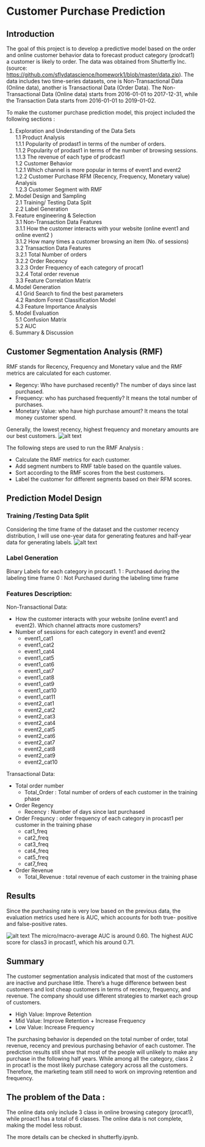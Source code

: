 # Customer Purchase Prediction 

## Introduction
The goal of this project is to develop a predictive model based on the order and online customer behavior data to forecast product category (prodcat1) a customer is likely to order.  The data was obtained from Shutterfly Inc. (source: https://github.com/sflydatascience/homework1/blob/master/data.zip). The data includes two time-series datasets, one is Non-Transactional Data (Online data), another is Transactional Data (Order Data). The Non-Transactional Data (Online data) starts from 2016-01-01 to 2017-12-31, while the Transaction Data starts from 2016-01-01 to 2019-01-02.

To make the customer purchase prediction model, this project included the following sections :
1.	Exploration and Understanding of the Data Sets<br/>
    1.1	Product Analysis<br/>
        1.1.1	Popularity of prodast1 in terms of the number of orders.<br/>
        1.1.2	Popularity of prodast1 in terms of the number of browsing sessions.<br/>
        1.1.3	The revenue of each type of prodcast1<br/>
    1.2	Customer Behavior<br/>
        1.2.1	Which channel is more popular in terms of event1 and event2<br/>
        1.2.2	Customer Purchase RFM (Recency, Frequency, Monetary value)  Analysis  <br/>
        1.2.3	Customer Segment with RMF <br/>
2.	Model Design and Sampling <br/>
    2.1	Training/ Testing Data Split <br/>
    2.2	 Label Generation <br/>
3.	Feature engineering & Selection <br/>
    3.1	Non-Transaction Data Features <br/>
        3.1.1	How the customer interacts with your website (online event1 and online event2 )<br/>
        3.1.2	How many times a customer browsing an item (No. of sessions) <br/>
    3.2	Transaction Data Features<br/>
        3.2.1	Total Number of orders <br/>
        3.2.2	Order Recency <br/>
        3.2.3	Order Frequency of each category of procat1 <br/>
        3.2.4	Total order revenue<br/>
    3.3	Feature Correlation Matrix <br/>
4.	Model Generation  <br/>
    4.1	Grid Search to find the best parameters <br/>
    4.2	Random Forest Classification Model<br/>
    4.3	 Feature Importance Analysis <br/>
5.	Model Evaluation <br/>
    5.1	Confusion Matrix <br/>
    5.2	 AUC<br/>
6.	Summary & Discussion <br/>


## Customer Segmentation Analysis (RMF)
RMF stands for Recency, Frequency and Monetary value and the RMF metrics are calculated for each customer.  
- Regency: Who have purchased recently? The number of days since last purchased. 
- Frequency: who has purchased frequently? It means the total number of purchases. 
- Monetary Value: who have high purchase amount? It means the total money customer spend.

Generally, the lowest recency, highest frequency and monetary amounts are our best customers. 
![alt text](https://github.com/zhlli1/Customer-Purchase-Prediction-/blob/master/RMF.png)

The following steps are used to run the RMF Analysis : 
- Calculate the RMF metrics for each customer.
- Add segment numbers to RMF table based on the quantile values.
- Sort according to the RMF scores from the best customers.
- Label the customer for different segments based on their RFM scores.

## Prediction Model Design

### Training /Testing Data Split 
Considering the time frame of the dataset and the customer recency distribution, I will use one-year data for generating features and half-year data for generating labels.
![alt text](https://github.com/zhlli1/Customer-Purchase-Prediction-/blob/master/trainTestSplit.jpg)

### Label Generation 
Binary Labels for each category in procast1. 
1 : Purchased during the labeling time frame 
0 : Not Purchased during the labeling time frame

### Features Description: 
Non-Transactional Data:
- How the customer interacts with your website (online event1 and event2). Which channel attracts more customers?
 - Number of sessions for each category in event1 and event2 
   - event1_cat1 
   - event1_cat2 
   - event1_cat4 
   - event1_cat5 
   - event1_cat6 
   - event1_cat7 
   - event1_cat8 
   - event1_cat9 
   - event1_cat10
   - event1_cat11
   - event2_cat1 
   - event2_cat2 
   - event2_cat3 
   - event2_cat4 
   - event2_cat5 
   - event2_cat6 
   - event2_cat7 
   - event2_cat8 
   - event2_cat9 
   - event2_cat10

Transactional Data: 
- Total order number  
   - Total_Order : Total number of orders of each customer in the training phase 
- Order Regency 
   - Recency : Number of days since last purchased 
- Order Frequncy  : order frequency of each category in procast1 per customer in the training phase 
   - cat1_freq
   - cat2_freq
   - cat3_freq
   - cat4_freq
   - cat5_freq
   - cat7_freq
- Order Revenue 
   - Total_Revenue : total revenue of each customer in the training phase

## Results 
Since the purchasing rate is very low based on the previous data, the evaluation metrics used here is AUC, which accounts for both true- positive and false-positive rates.  

![alt text](https://github.com/zhlli1/Customer-Purchase-Prediction-/blob/master/auc.png)
The micro/macro-average AUC is around 0.60.  The highest AUC score for class3 in procast1, which his around 0.71.

## Summary 
The customer segmentation analysis indicated that most of the customers are inactive and purchase little. There’s a huge difference between best customers and lost cheap customers in terms of recency, frequency, and revenue.  The company should use different strategies to market each group of customers. 

- High Value: Improve Retention
- Mid Value: Improve Retention + Increase Frequency
- Low Value: Increase Frequency

The purchasing behavior is depended on the total number of order, total revenue, recency and previous purchasing behavior of each customer. The prediction results still show that most of the people will unlikely to make any purchase in the following half years. While among all the category, class 2 in procat1 is the most likely purchase category across all the customers.  Therefore, the marketing team still need to work on improving retention and frequency. 

## The problem of the Data : 

The online data only include 3 class in online browsing category (procat1), while proact1 has a total of 6 classes. The online data is not complete, making the model less robust. 

The more details can be checked in shutterfly.ipynb.


